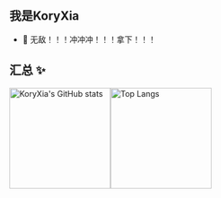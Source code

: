 ## 我是KoryXia

- 🍾 无敌！！！冲冲冲！！！拿下！！！

## 汇总 ✨

<div style="display: flex;">
  <img height="180px" src="https://github-readme-stats.vercel.app/api?username=KoryXia&show_icons=true&theme=dracula" alt="KoryXia's GitHub stats"/>
  <img height="180px" src="https://github-readme-stats.vercel.app/api/top-langs/?username=KoryXia&theme=dracula&layout=compact" alt="Top Langs"/>
</div>

